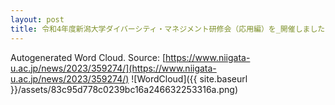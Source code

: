 ```yaml
---
layout: post
title: 令和4年度新潟大学ダイバーシティ・マネジメント研修会（応用編）を_開催しました
---
```

Autogenerated Word Cloud.
Source\: [https://www.niigata-u.ac.jp/news/2023/359274/](https://www.niigata-u.ac.jp/news/2023/359274/)
![WordCloud]({{ site.baseurl }}/assets/83c95d778c0239bc16a246632253316a.png)